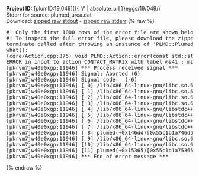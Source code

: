 **Project ID:** [plumID:19.049]({{ '/' | absolute_url }}eggs/19/049/)  
Stderr for source:  plumed_urea.dat   
Download: [zipped raw stdout](plumed_urea.dat.plumed.stdout.txt.zip) - [zipped raw stderr](plumed_urea.dat.plumed.stderr.txt.zip) 
{% raw %}
<pre>
#! Only the first 1000 rows of the error file are shown below
#! To inspect the full error file, please download the zipped raw stderr file above
terminate called after throwing an instance of 'PLMD::Plumed::ExceptionError'
what():
(core/Action.cpp:375) void PLMD::Action::error(const std::string&) const
ERROR in input to action CONTACT_MATRIX with label @s41 : missing SWITCH11 keyword
[pkrvm7jw40e0xgp:11946] *** Process received signal ***
[pkrvm7jw40e0xgp:11946] Signal: Aborted (6)
[pkrvm7jw40e0xgp:11946] Signal code:  (-6)
[pkrvm7jw40e0xgp:11946] [ 0] /lib/x86_64-linux-gnu/libc.so.6(+0x45330)[0x7fe533445330]
[pkrvm7jw40e0xgp:11946] [ 1] /lib/x86_64-linux-gnu/libc.so.6(pthread_kill+0x11c)[0x7fe53349eb2c]
[pkrvm7jw40e0xgp:11946] [ 2] /lib/x86_64-linux-gnu/libc.so.6(gsignal+0x1e)[0x7fe53344527e]
[pkrvm7jw40e0xgp:11946] [ 3] /lib/x86_64-linux-gnu/libc.so.6(abort+0xdf)[0x7fe5334288ff]
[pkrvm7jw40e0xgp:11946] [ 4] /lib/x86_64-linux-gnu/libstdc++.so.6(+0xa5ff5)[0x7fe5338a5ff5]
[pkrvm7jw40e0xgp:11946] [ 5] /lib/x86_64-linux-gnu/libstdc++.so.6(+0xbb0da)[0x7fe5338bb0da]
[pkrvm7jw40e0xgp:11946] [ 6] /lib/x86_64-linux-gnu/libstdc++.so.6(_ZSt10unexpectedv+0x0)[0x7fe5338a5a55]
[pkrvm7jw40e0xgp:11946] [ 7] /lib/x86_64-linux-gnu/libstdc++.so.6(+0xa5a6f)[0x7fe5338a5a6f]
[pkrvm7jw40e0xgp:11946] [ 8] plumed(+0x146dd)[0x55c1b1a746dd]
[pkrvm7jw40e0xgp:11946] [ 9] /lib/x86_64-linux-gnu/libc.so.6(+0x2a1ca)[0x7fe53342a1ca]
[pkrvm7jw40e0xgp:11946] [10] /lib/x86_64-linux-gnu/libc.so.6(__libc_start_main+0x8b)[0x7fe53342a28b]
[pkrvm7jw40e0xgp:11946] [11] plumed(+0x15365)[0x55c1b1a75365]
[pkrvm7jw40e0xgp:11946] *** End of error message ***
</pre>
{% endraw %}
